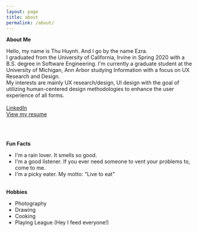 ```yaml
---
layout: page
title: about
permalink: /about/
---
```


**About Me**<br>

Hello, my name is Thu Huynh. And I go by the name Ezra. <br>
I graduated from the University of California, Irvine in Spring 2020 with a B.S. degree in Software Engineering. I'm currently a graduate student at the University of Michigan, Ann Arbor studying Information with a focus on UX Research and Design. <br>
My interests are mainly UX research/design, UI design with the goal of utilizing human-centered design methodologies to enhance the user experience of all forms.<br><br>
<a href="https://www.linkedin.com/in/ezraozaki/" target="_blank">LinkedIn</a><br>
<a href="https://drive.google.com/file/d/1jn13LOxSIi3PjXURBjAed1lbE1zi-UeV/view?usp=sharing" target="_blank">View my resume</a><br>
<!-- [LinkedIn](https://www.linkedin.com/in/ezraozaki/)<br>
[View my resume](https://drive.google.com/file/d/1jn13LOxSIi3PjXURBjAed1lbE1zi-UeV/view?usp=sharing)<br> -->
<br><br>

**Fun Facts**
- I'm a rain lover. It smells so good.
- I'm a good listener. If you ever need someone to vent your problems to, come to me.
- I'm a picky eater. My motto: "Live to eat" <br><br>

**Hobbies**
- Photography
- Drawing
- Cooking
- Playing League (Hey I feed everyone!)<br><br>


